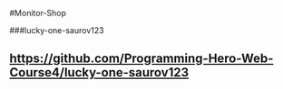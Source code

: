  #Monitor-Shop

 ###lucky-one-saurov123
 ## https://github.com/Programming-Hero-Web-Course4/lucky-one-saurov123

